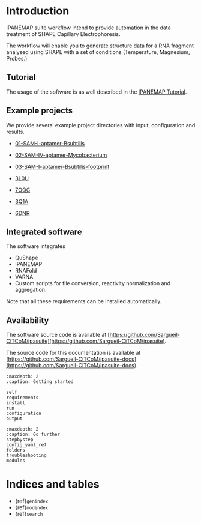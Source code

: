 # Introduction 

IPANEMAP suite workflow intend to provide automation in the data treatment of SHAPE Capillary Electrophoresis.

The workflow will enable you to generate structure data for a RNA fragment analysed using SHAPE with a set of conditions (Temperature, Magnesium, Probes.)

## Tutorial

The usage of the software is as well described in the [IPANEMAP Tutorial](IPANEMAP_Suite_tutorial.pdf).

## Example projects

We provide several example project directories with input, configuration and results.

* [01-SAM-I-aptamer-Bsubtilis](examples/01-SAM-I-aptamer-Bsubtilis.zip)

* [02-SAM-IV-aptamer-Mycobacterium](examples/02-SAM-IV-aptamer-Mycobacterium.zip)

* [03-SAM-I-aptamer-Bsubtilis-footprint](examples/03-SAM-I-aptamer-Bsubtilis-footprint.zip)

* [3L0U](examples/3L0U.zip)

* [7OQC](examples/7OQC.zip)

* [3Q1A](examples/3Q1Q.zip)

* [6DNR](examples/6DNR.zip)


## Integrated software

The software integrates 

- QuShape
- IPANEMAP
- RNAFold
- VARNA. 
- Custom scripts for file conversion, reactivity normalization and aggregation.

Note that all these requirements can be installed automatically.


## Availability

The software source code is available at [https://github.com/Sargueil-CiTCoM/ipasuite](https://github.com/Sargueil-CiTCoM/ipasuite).

The source code for this documentation is available at [https://github.com/Sargueil-CiTCoM/ipasuite-docs](https://github.com/Sargueil-CiTCoM/ipasuite-docs)

```{toctree}
:maxdepth: 2
:caption: Getting started

self
requirements
install
run
configuration
output
```

```{toctree}
:maxdepth: 2
:caption: Go further
stepbystep
config_yaml_ref
folders
troubleshooting
modules

```


Indices and tables
==================

* {ref}`genindex`
* {ref}`modindex`
* {ref}`search`
